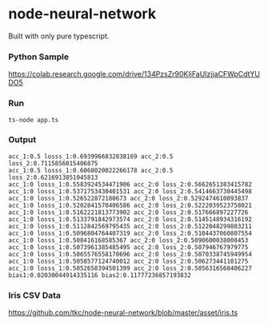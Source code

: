 # node-neural-network

Built with only pure typescript.

### Python Sample
https://colab.research.google.com/drive/134PzsZr90KIjFaUIzjjaCFWpCdtYUDO5

### Run
```
ts-node app.ts
```

### Output
```
acc_1:0.5 losss_1:0.6939966832838169 acc_2:0.5 loss_2:0.7115856015406875
acc_1:0.5 losss_1:0.6068020022266178 acc_2:0.5 loss_2:0.6216913851045813
acc_1:0 losss_1:0.5583924534471906 acc_2:0 loss_2:0.5662651383415782
acc_1:0 losss_1:0.5371753430401531 acc_2:0 loss_2:0.5414663730445498
acc_1:0 losss_1:0.526522872180673 acc_2:0 loss_2:0.5292474610093837
acc_1:0 losss_1:0.5202841570406586 acc_2:0 loss_2:0.5222039523758021
acc_1:0 losss_1:0.5162221813773902 acc_2:0 loss_2:0.517666897227726
acc_1:0 losss_1:0.5133791842973574 acc_2:0 loss_2:0.5145148934316192
acc_1:0 losss_1:0.5112842569795435 acc_2:0 loss_2:0.5122048299803211
acc_1:0 losss_1:0.5096804764407319 acc_2:0 loss_2:0.5104437060807554
acc_1:0 losss_1:0.508416168585367 acc_2:0 loss_2:0.5090600038008453
acc_1:0 losss_1:0.5073961385485495 acc_2:0 loss_2:0.507946767979775
acc_1:0 losss_1:0.5065576558170696 acc_2:0 loss_2:0.5070338745949954
acc_1:0 losss_1:0.5058577124740012 acc_2:0 loss_2:0.506273441101275
acc_1:0 losss_1:0.5052658394501399 acc_2:0 loss_2:0.5056316568406227
bias1:0.02030044914335116 bias2:0.11777236857193832
```

### Iris CSV Data
https://github.com/tkc/node-neural-network/blob/master/asset/iris.ts
